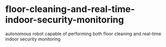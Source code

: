 # floor-cleaning-and-real-time-indoor-security-monitoring
autonomous robot capable of performing both floor cleaning and real-time indoor security monitoring
